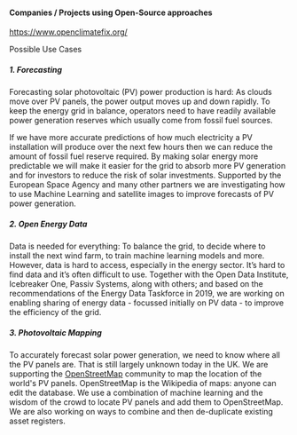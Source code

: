 #### Companies / Projects using Open-Source approaches 
https://www.openclimatefix.org/

Possible Use Cases 
##### 1. Forecasting

Forecasting solar photovoltaic (PV) power production is hard: As clouds move over PV panels, the power output moves up and down rapidly. To keep the energy grid in balance, operators need to have readily available power generation reserves which usually come from fossil fuel sources.

If we have more accurate predictions of how much electricity a PV installation will produce over the next few hours then we can reduce the amount of fossil fuel reserve required. By making solar energy more predictable we will make it easier for the grid to absorb more PV generation and for investors to reduce the risk of solar investments. Supported by the European Space Agency and many other partners we are investigating how to use Machine Learning and satellite images to improve forecasts of PV power generation.

##### 2. Open Energy Data

Data is needed for everything: To balance the grid, to decide where to install the next wind farm, to train machine learning models and more. However, data is hard to access, especially in the energy sector. It’s hard to find data and it’s often difficult to use. Together with the Open Data Institute, Icebreaker One, Passiv Systems, along with others; and based on the recommendations of the Energy Data Taskforce in 2019, we are working on enabling sharing of energy data - focussed initially on PV data - to improve the efficiency of the grid.

##### 3. Photovoltaic Mapping

To accurately forecast solar power generation, we need to know where all the PV panels are. That is still largely unknown today in the UK. We are supporting the [OpenStreetMap](https://www.openstreetmap.org/) community to map the location of the world's PV panels. OpenStreetMap is the Wikipedia of maps: anyone can edit the database. We use a combination of machine learning and the wisdom of the crowd to locate PV panels and add them to OpenStreetMap. We are also working on ways to combine and then de-duplicate existing asset registers.